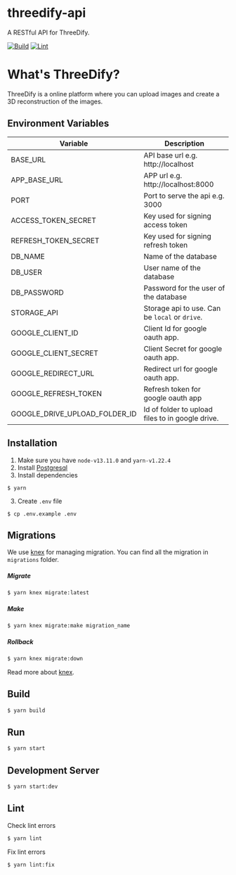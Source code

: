 # threedify-api

A RESTful API for ThreeDify.

[![Build](https://github.com/silwalanish/ThreeDify-api/workflows/Build/badge.svg)](https://github.com/silwalanish/ThreeDify-api/actions)
[![Lint](https://github.com/silwalanish/ThreeDify-api/workflows/Lint%20Check/badge.svg)](https://github.com/silwalanish/ThreeDify-api/actions)

# What's ThreeDify?

ThreeDify is a online platform where you can upload images and create a 3D reconstruction of the images.

## Environment Variables

| Variable                      | Description                                      |
| ----------------------------- | ------------------------------------------------ |
| BASE_URL                      | API base url e.g. http://localhost               |
| APP_BASE_URL                  | APP url e.g. http://localhost:8000               |
| PORT                          | Port to serve the api e.g. 3000                  |
| ACCESS_TOKEN_SECRET           | Key used for signing access token                |
| REFRESH_TOKEN_SECRET          | Key used for signing refresh token               |
| DB_NAME                       | Name of the database                             |
| DB_USER                       | User name of the database                        |
| DB_PASSWORD                   | Password for the user of the database            |
| STORAGE_API                   | Storage api to use. Can be `local` or `drive`.   |
| GOOGLE_CLIENT_ID              | Client Id for google oauth app.                  |
| GOOGLE_CLIENT_SECRET          | Client Secret for google oauth app.              |
| GOOGLE_REDIRECT_URL           | Redirect url for google oauth app.               |
| GOOGLE_REFRESH_TOKEN          | Refresh token for google oauth app               |
| GOOGLE_DRIVE_UPLOAD_FOLDER_ID | Id of folder to upload files to in google drive. |

## Installation

1. Make sure you have `node-v13.11.0` and `yarn-v1.22.4`
2. Install [Postgresql](https://www.postgresql.org/download/)
3. Install dependencies

```
$ yarn
```

3. Create `.env` file

```
$ cp .env.example .env
```

## Migrations

We use [knex](http://knexjs.org/) for managing migration. You can find all the migration in `migrations` folder.

##### Migrate

```bash
$ yarn knex migrate:latest
```

##### Make

```bash
$ yarn knex migrate:make migration_name
```

##### Rollback

```bash
$ yarn knex migrate:down
```

Read more about [knex](http://knexjs.org/).

## Build

```bash
$ yarn build
```

## Run

```bash
$ yarn start
```

## Development Server

```bash
$ yarn start:dev
```

## Lint

Check lint errors

```bash
$ yarn lint
```

Fix lint errors

```bash
$ yarn lint:fix
```
